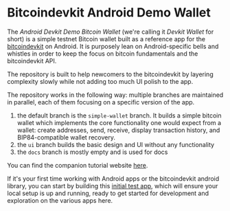 # Bitcoindevkit Android Demo Wallet

The _Android Devkit Demo Bitcoin Wallet_ (we're calling it _Devkit Wallet_ for short) is a simple testnet Bitcoin wallet built as a reference app for the [bitcoindevkit](https://github.com/bitcoindevkit) on Android. It is purposely lean on Android-specific bells and whistles in order to keep the focus on bitcoin fundamentals and the bitcoindevkit API.

The repository is built to help newcomers to the bitcoindevkit by layering complexity slowly while not adding too much UI polish to the app.

The repository works in the following way: multiple branches are maintained in parallel, each of them focusing on a specific version of the app.
1. the default branch is the `simple-wallet` branch. It builds a simple bitcoin wallet which implements the core functionality one would expect from a wallet: create addresses, send, receive, display transaction history, and BIP84-compatible wallet recovery.
2. the `ui` branch builds the basic design and UI without any functionality
3. the `docs` branch is mostly empty and is used for docs

You can find the companion tutorial website [here](https://thunderbiscuit.github.io/bitcoindevkit-android-sample-app/).

If it's your first time working with Android apps or the bitcoindevkit android library, you can start by building this [initial test app](https://github.com/thunderbiscuit/android-bdk-development-testapp), which will ensure your local setup is up and running, ready to get started for development and exploration on the various apps here.
